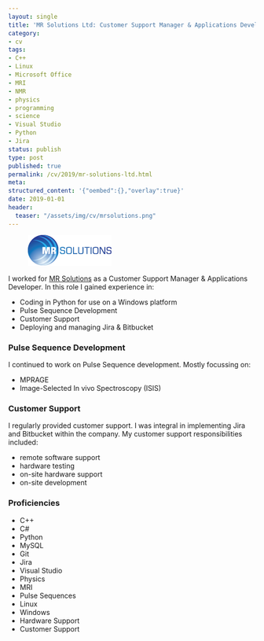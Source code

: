 ```yaml
---
layout: single
title: 'MR Solutions Ltd: Customer Support Manager & Applications Developer'
category:
- cv
tags:
- C++
- Linux
- Microsoft Office
- MRI
- NMR
- physics
- programming
- science
- Visual Studio
- Python
- Jira
status: publish
type: post
published: true
permalink: /cv/2019/mr-solutions-ltd.html
meta:
structured_content: '{"oembed":{},"overlay":true}'
date: 2019-01-01
header:
  teaser: "/assets/img/cv/mrsolutions.png"
---
```

<figure>
<a href="http://www.mrsolutions.com/"><img src="/assets/img/cv/mrsolutions.png" alt="MR Solutions Ltd logo"/></a>
</figure>

I worked for <a href="http://www.mrsolutions.com/">MR Solutions</a> as a Customer Support Manager &amp; Applications Developer. In this role I gained experience in:
- Coding in Python for use on a Windows platform
- Pulse Sequence Development
- Customer Support
- Deploying and managing Jira &amp; Bitbucket

### Pulse Sequence Development

I continued to work on Pulse Sequence development. Mostly focussing on:
- MPRAGE
- Image-Selected In vivo Spectroscopy (ISIS)

### Customer Support

I regularly provided customer support. I was integral in implementing Jira and Bitbucket within the company. My customer support responsibilities included:
- remote software support
- hardware testing
- on-site hardware support
- on-site development

### Proficiencies
- C++
- C#
- Python
- MySQL
- Git
- Jira
- Visual Studio
- Physics
- MRI
- Pulse Sequences
- Linux
- Windows
- Hardware Support
- Customer Support
